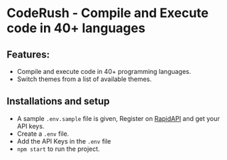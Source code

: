 # CodeRush - Compile and Execute code in 40+ languages



## Features: 
- Compile and execute code in 40+ programming languages.
- Switch themes from a list of available themes.

## Installations and setup


- A sample `.env.sample` file is given, Register on <a href="https://rapidapi.com/judge0-official/api/judge0-ce/pricing" target="__blank">RapidAPI</a> and get your API keys.
- Create a `.env` file.
- Add the API Keys in the `.env` file
- `npm start` to run the project.



